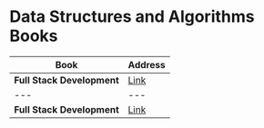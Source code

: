 # Data Structures and Algorithms Books


| Book | Address |
| --- | --- |
| **Full Stack Development** | [Link](https://github.com/snehal2841/programming-books/blob/master/Full%20Stack%20Development/Full-stack%20web%20development%20with%20Vue.js%20and%20Node%20_%20build%20scalable%20and%20powerful%20web%20apps%20with%20modern%20web%20stack%2C%20MongoDB%2C%20Vue%2C%20Node.js%2C%20and%20Express%20(%20PDFDrive%20).pdf) |
| --- | --- |
| **Full Stack Development** | [Link](https://github.com/snehal2841/programming-books/blob/master/Full%20Stack%20Development/The%20Full%20Stack%20Developer_%20Your%20Essential%20Guide%20to%20the%20Everyday%20Skills%20Expected%20of%20a%20Modern%20Full%20Stack%20Web%20Developer%20(%20PDFDrive%20).pdf) |
